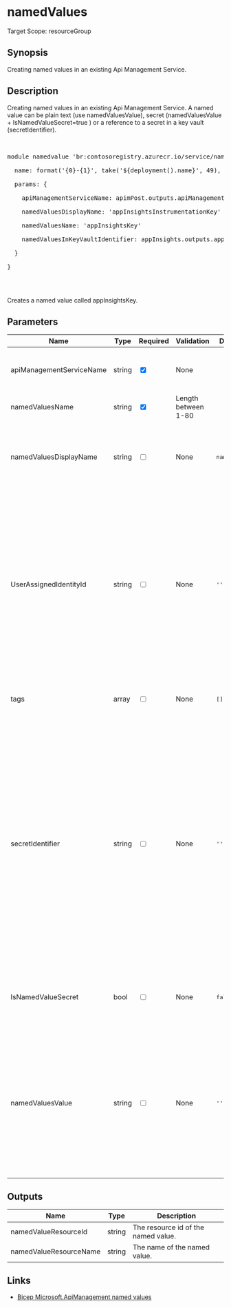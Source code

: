 ﻿# namedValues

Target Scope: resourceGroup

## Synopsis
Creating named values in an existing Api Management Service.

## Description
Creating named values in an existing Api Management Service. A named value can be plain text (use namedValuesValue), secret (namedValuesValue + IsNamedValueSecret=true ) or a reference to a secret in a key vault (secretIdentifier).<br>
<pre><br>
module namedvalue 'br:contosoregistry.azurecr.io/service/namedvalues.bicep' = {<br>
  name: format('{0}-{1}', take('${deployment().name}', 49), 'appInsightsKey')<br>
  params: {<br>
    apiManagementServiceName: apimPost.outputs.apiManagementServiceName<br>
    namedValuesDisplayName: 'appInsightsInstrumentationKey'<br>
    namedValuesName: 'appInsightsKey'<br>
    namedValuesInKeyVaultIdentifier: appInsights.outputs.appInsightsInstrumentationKey<br>
  }<br>
}<br>
</pre><br>
<p>Creates a named value called appInsightsKey.</p>

## Parameters
| Name | Type | Required | Validation | Default value | Description |
| -- |  -- | -- | -- | -- | -- |
| apiManagementServiceName | string | <input type="checkbox" checked> | None | <pre></pre> | The name of the existing API Management service instance. |
| namedValuesName | string | <input type="checkbox" checked> | Length between 1-80 | <pre></pre> | The resource name for this named value. |
| namedValuesDisplayName | string | <input type="checkbox"> | None | <pre>namedValuesName</pre> | The display name of the NamedValue. It may contain only letters, digits, periods, dashes and underscores |
| UserAssignedIdentityId | string | <input type="checkbox"> | None | <pre>''</pre> | The resource id of a user assigned managed identity when used. This identity can be used to access a secret in a keyvault.<br>If it is not provided, the system assigned identity will be used. This also requires API Management service to be configured with aka.ms/apimmsi. |
| tags | array | <input type="checkbox"> | None | <pre>[]</pre> | The tags to apply to this resource. Consists of one or more strings. |
| secretIdentifier | string | <input type="checkbox"> | None | <pre>''</pre> | Key vault secret identifier of the secret. <br>Providing a versioned secret will prevent auto-refresh. If you enter a key vault secret identifier yourself, ensure that it doesn't have version information. <br>Otherwise, the secret won't rotate automatically in API Management after an update in the key vault.<br>This also requires API Management service to be configured with aka.ms/apimmsi |
| IsNamedValueSecret | bool | <input type="checkbox"> | None | <pre>false</pre> | Determines whether the value is a secret and should be encrypted or not. Default value is false. |
| namedValuesValue | string | <input type="checkbox"> | None | <pre>''</pre> | Value of the NamedValue. Can contain policy expressions. When used it may not be empty or consist only of whitespace. This property will not be filled on GET operations! Use listSecrets POST request to get the value. |

## Outputs
| Name | Type | Description |
| -- |  -- | -- |
| namedValueResourceId | string | The resource id of the named value. |
| namedValueResourceName | string | The name of the named value. |

## Links
- [Bicep Microsoft.ApiManagement named values](https://learn.microsoft.com/en-us/azure/templates/microsoft.apimanagement/service/namedvalues?pivots=deployment-language-bicep)
